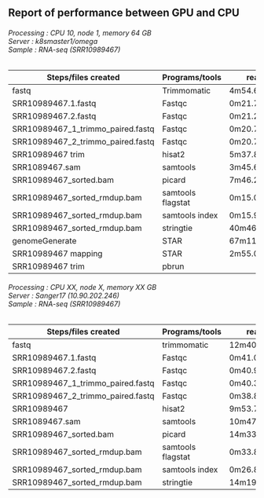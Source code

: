 ## Report of performance between GPU and CPU

###### Processing : CPU 10, node 1, memory 64 GB<br>Server : k8smaster1/omega<br>Sample : RNA-seq (SRR10989467)

Steps/files created | Programs/tools | real | user | sys
--- | --- | --- | --- |--- 
fastq | Trimmomatic | 4m54.646s | 4m6.433s | 2m25.941s
SRR10989467.1.fastq|	Fastqc|	0m21.735s|	0m22.806s|	0m1.355s
SRR10989467.2.fastq|	Fastqc|	0m21.272s|	0m21.897s|	0m1.370s
SRR10989467_1_trimmo_paired.fastq|	Fastqc|	0m20.770s|	0m21.525s|	0m1.399s
SRR10989467_2_trimmo_paired.fastq|	Fastqc|	0m20.797s|	0m21.979s|	0m1.354s
SRR10989467 trim|	hisat2|	5m37.831s|	32m39.923s|	0m32.199s
SRR1089467.sam|	samtools|	3m45.601s|	3m29.151s|	0m10.682s
SRR10989467_sorted.bam|	picard|	7m46.290s|	10m23.874s|	0m16.338s
SRR10989467_sorted_rmdup.bam|	samtools flagstat	|0m15.076s|	0m14.172s|	0m0.802s
SRR10989467_sorted_rmdup.bam|	samtools index|	0m15.911s	|0m15.405s	|0m0.417s
SRR10989467_sorted_rmdup.bam|	stringtie|	40m46.360s	|41m50.743s|	0m15.878s
genomeGenerate  |	STAR|	67m11.701s	|280m10.123s	|3m42.097s
SRR10989467 mapping |	STAR|	2m55.012s|	12m42.618s|	0m31.139s
SRR10989467 trim	|pbrun			

###### Processing : CPU XX, node X, memory XX GB<br>Server : Sanger17 (10.90.202.246)<br>Sample : RNA-seq (SRR10989467)

Steps/files created | Programs/tools | real | user | sys
--- | --- | --- | --- |--- 
fastq|	trimmomatic 	|12m40.120s	|6m31.020s	|11m4.076s
SRR10989467.1.fastq	|Fastqc	|0m41.084s	|0m41.764s	|0m2.824s
SRR10989467.2.fastq	|Fastqc	|0m40.972s		| |0m2.364s
SRR10989467_1_trimmo_paired.fastq	|Fastqc|	0m40.318s	|0m41.668s	|0m1.888s
SRR10989467_2_trimmo_paired.fastq|	Fastqc	|0m38.851s	|0m39.700s	|0m1.720s
SRR10989467	|hisat2|	9m53.742s	|52m30.204s|	5m47.388s
SRR1089467.sam	|samtools	|10m47.832s	|10m22.552s	|0m24.704s
SRR10989467_sorted.bam	|picard	|14m33.567s	|73m14.956s	|6m26.196s
SRR10989467_sorted_rmdup.bam	|samtools flagstat	|0m33.883s	|0m30.672s	|0m3.208s
SRR10989467_sorted_rmdup.bam	|samtools index	|0m26.817s	|0m26.232s	|0m0.580s
SRR10989467_sorted_rmdup.bam	|stringtie	|14m19.681s	|14m17.672s	|0m28.544s

